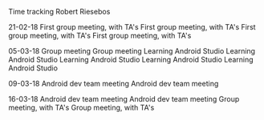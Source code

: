 Time tracking Robert Riesebos

21-02-18
	First group meeting, with TA's
	First group meeting, with TA's
	First group meeting, with TA's
	First group meeting, with TA's

05-03-18
	Group meeting
	Group meeting
	Learning Android Studio
	Learning Android Studio
	Learning Android Studio
	Learning Android Studio
	Learning Android Studio

09-03-18
	Android dev team meeting
	Android dev team meeting

16-03-18
	Android dev team meeting
	Android dev team meeting
	Group meeting, with TA's
	Group meeting, with TA's